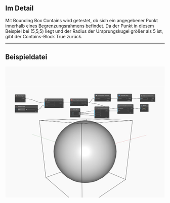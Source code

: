 ## Im Detail
Mit Bounding Box Contains wird getestet, ob sich ein angegebener Punkt innerhalb eines Begrenzungsrahmens befindet. Da der Punkt in diesem Beispiel bei (5,5,5) liegt und der Radius der Ursprungskugel größer als 5 ist, gibt der Contains-Block True zurück.
___
## Beispieldatei

![Contains](./Autodesk.DesignScript.Geometry.BoundingBox.Contains_img.jpg)


